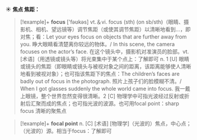 ☀ <span class="category">**焦点 焦距：**</span>
>[!example]+ <span class="vocabulary">**focus**</span> ['fəʊkəs] 
> <span class="definition">vt.＆vi. focus (sth) (on sb/sth)（眼睛、摄影机、相机、望远镜等）调节焦距（或使其调节焦距）以清晰地看到…，即对焦；看：</span>Let your eyes focus on objects that are further away from you. 睁大眼睛看清楚离你较远的物体。/ In this scene, the camera focuses on the actor’s face. 在这个镜头中，摄影机对准演员的脸部。<span class="definition">vt. [术语]（用透镜或镜头等）将光束集中于某个点上：</span>了解即可 <span class="definition">n. 1 [U] 眼睛或镜头的焦距（即眼睛或镜头与被视对象之间的距离，该距离能够使人清晰地看到被视对象）；也可指该焦距下的焦点：</span>The children’s faces are badly out of focus in the photograph. 照片上孩子们的脸模糊不清。/ When I got glasses suddenly the whole world came into focus. 我一戴上眼镜，整个世界忽然变得很清晰。<span class="definition">2 [C] 物理学中可指光波经过反射或折射后汇聚而成的焦点；也可指光波的波源。也可用focal point：</span>sharp focus 清晰的聚焦点
           
>[!example]+ <span class="vocabulary">**focal point**</span>
> <span class="definition">n. [C] [术语] [物理学]（光波的）焦点，中心点；（光波的）源。相当于focus：</span>了解即可